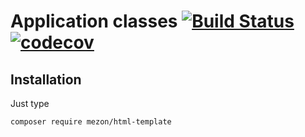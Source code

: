 # Application classes [![Build Status](https://travis-ci.com/alexdodonov/mezon-html-template.svg?branch=master)](https://travis-ci.com/alexdodonov/mezon-html-template) [![codecov](https://codecov.io/gh/alexdodonov/mezon-html-template/branch/master/graph/badge.svg)](https://codecov.io/gh/alexdodonov/mezon-html-template)

## Installation

Just type

```
composer require mezon/html-template
```